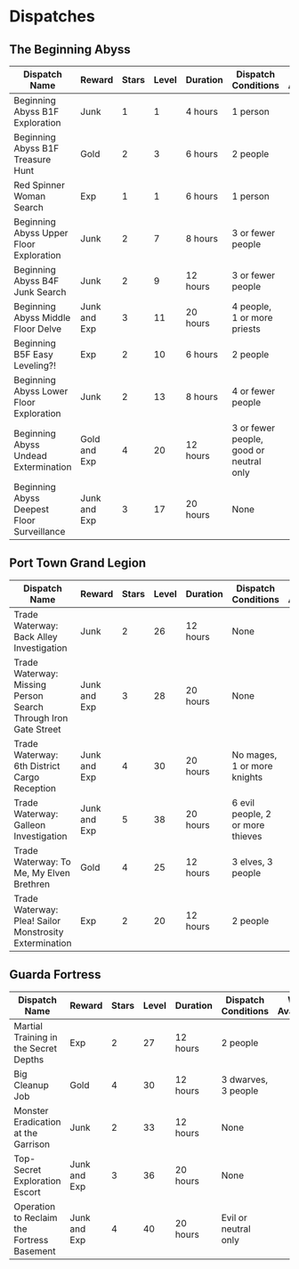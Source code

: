 # Dispatches

## The Beginning Abyss

| Dispatch Name                              | Reward       | Stars | Level | Duration | Dispatch Conditions                     | Wheel Availability |
| ------------------------------------------ | ------------ | ----- | ----- | -------- | --------------------------------------- | ------------------ |
| Beginning Abyss B1F Exploration            | Junk         | 1     | 1     | 4 hours  | 1 person                                |                    |
| Beginning Abyss B1F Treasure Hunt          | Gold         | 2     | 3     | 6 hours  | 2 people                                |                    |
| Red Spinner Woman Search                   | Exp          | 1     | 1     | 6 hours  | 1 person                                |                    |
| Beginning Abyss Upper Floor Exploration    | Junk         | 2     | 7     | 8 hours  | 3 or fewer people                       |                    |
| Beginning Abyss B4F Junk Search            | Junk         | 2     | 9     | 12 hours | 3 or fewer people                       |                    |
| Beginning Abyss Middle Floor Delve         | Junk and Exp | 3     | 11    | 20 hours | 4 people, 1 or more priests             |                    |
| Beginning B5F Easy Leveling?!              | Exp          | 2     | 10    | 6 hours  | 2 people                                |                    |
| Beginning Abyss Lower Floor Exploration    | Junk         | 2     | 13    | 8 hours  | 4 or fewer people                       |                    |
| Beginning Abyss Undead Extermination       | Gold and Exp | 4     | 20    | 12 hours | 3 or fewer people, good or neutral only |                    |
| Beginning Abyss Deepest Floor Surveillance | Junk and Exp | 3     | 17    | 20 hours | None                                    |                    |

## Port Town Grand Legion

| Dispatch Name                                                  | Reward       | Stars | Level | Duration | Dispatch Conditions              | Wheel Availability |
| -------------------------------------------------------------- | ------------ | ----- | ----- | -------- | -------------------------------- | ------------------ |
| Trade Waterway: Back Alley Investigation                       | Junk         | 2     | 26    | 12 hours | None                             |                    |
| Trade Waterway: Missing Person Search Through Iron Gate Street | Junk and Exp | 3     | 28    | 20 hours | None                             |                    |
| Trade Waterway: 6th District Cargo Reception                   | Junk and Exp | 4     | 30    | 20 hours | No mages, 1 or more knights      |                    |
| Trade Waterway: Galleon Investigation                          | Junk and Exp | 5     | 38    | 20 hours | 6 evil people, 2 or more thieves |                    |
| Trade Waterway: To Me, My Elven Brethren                       | Gold         | 4     | 25    | 12 hours | 3 elves, 3 people                |                    |
| Trade Waterway: Plea! Sailor Monstrosity Extermination         | Exp          | 2     | 20    | 12 hours | 2 people                         |                    |

## Guarda Fortress

| Dispatch Name                              | Reward       | Stars | Level | Duration | Dispatch Conditions  | Wheel Availability |
| ------------------------------------------ | ------------ | ----- | ----- | -------- | -------------------- | ------------------ |
| Martial Training in the Secret Depths      | Exp          | 2     | 27    | 12 hours | 2 people             |                    |
| Big Cleanup Job                            | Gold         | 4     | 30    | 12 hours | 3 dwarves, 3 people  |                    |
| Monster Eradication at the Garrison        | Junk         | 2     | 33    | 12 hours | None                 |                    |
| Top-Secret Exploration Escort              | Junk and Exp | 3     | 36    | 20 hours | None                 |                    |
| Operation to Reclaim the Fortress Basement | Junk and Exp | 4     | 40    | 20 hours | Evil or neutral only |                    |